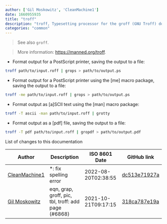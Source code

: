 ```yaml
---
author: ['Gil Moskowitz', 'CleanMachine1']
date: 1660955935
title: "troff"
description: "troff, Typesetting processor for the groff (GNU Troff) document formatting system."
categories: "common"
---
```

> See also `groff`.

> More information: <https://manned.org/troff>.

- Format output for a PostScript printer, saving the output to a file:

```bash
troff path/to/input.roff | grops > path/to/output.ps
```

- Format output for a PostScript printer using the [me] macro package, saving the output to a file:

```bash
troff -me path/to/input.roff | grops > path/to/output.ps
```

- Format output as [a]SCII text using the [man] macro package:

```bash
troff -T ascii -man path/to/input.roff | grotty
```

- Format output as a [pdf] file, saving the output to a file:

```bash
troff -T pdf path/to/input.roff | gropdf > path/to/output.pdf
```
List of changes to this documentation


Author | Description | ISO 8601 Date | GitHub link
------|-----|-----|-----
[CleanMachine1](mailto:78213164+CleanMachine1@users.noreply.github.com) | *: fix spelling error | 2022-08-20T02:38:55 | [dc513e71927a](https://github.com/tldr-pages/tldr/commit/dc513e71927a6bd5c71ed08fcc95e353d71b0339)
[Gil Moskowitz](mailto:gmoskowitz@xtuple.com) | eqn, grap, groff, pic, tbl, troff: add page (#6868) | 2021-10-21T09:17:15 | [318ca787e19a](https://github.com/tldr-pages/tldr/commit/318ca787e19a1aecc4526eae280a87292f38d654)

